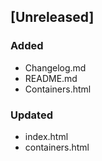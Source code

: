 ## [Unreleased]

### Added

- Changelog.md
- README.md
- Containers.html

### Updated

- index.html
- containers.html
